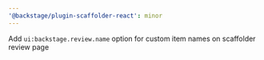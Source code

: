 ```yaml
---
'@backstage/plugin-scaffolder-react': minor
---
```


Add `ui:backstage.review.name` option for custom item names on scaffolder review page
